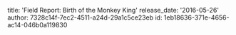 title: 'Field Report: Birth of the Monkey King'
release_date: '2016-05-26'
author: 7328c14f-7ec2-4511-a24d-29a1c5ce23eb
id: 1eb18636-371e-4656-ac14-046b0a119830
